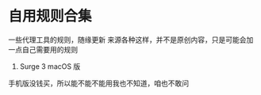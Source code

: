 # 自用规则合集
一些代理工具的规则，随缘更新
来源各种这样，并不是原创内容，只是可能会加一点自己需要用的规则
1. Surge 3 macOS 版

手机版没钱买，所以能不能不能用我也不知道，咱也不敢问
